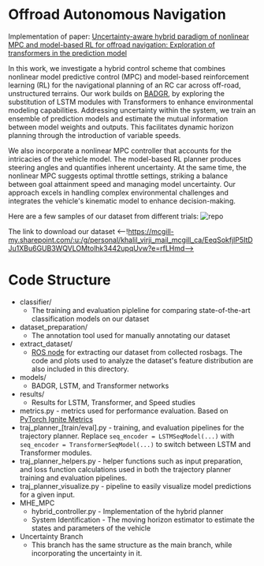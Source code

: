 # Offroad Autonomous Navigation 

Implementation of paper: [Uncertainty-aware hybrid paradigm of nonlinear MPC and model-based RL for offroad navigation: Exploration of transformers in the prediction model](https://arxiv.org/abs/2310.00760)

In this work, we investigate a hybrid control scheme that combines nonlinear model predictive control (MPC) and model-based reinforcement learning (RL) for the navigational planning of an RC car across off-road, unstructured terrains. Our work builds on [BADGR](https://github.com/gkahn13/badgr), by exploring the substitution of LSTM modules with Transformers to enhance environmental modeling capabilities. Addressing uncertainty within the system, we train an ensemble of prediction models and estimate the mutual information between model weights and outputs. This facilitates dynamic horizon planning through the introduction of variable speeds. 

We also incorporate a nonlinear MPC controller that accounts for the intricacies of the vehicle model. The model-based RL planner produces steering angles and quantifies inherent uncertainty. At the same time, the nonlinear MPC suggests optimal throttle settings, striking a balance between goal attainment speed and managing model uncertainty. Our approach excels in handling complex environmental challenges and integrates the vehicle's kinematic model to enhance decision-making.

Here are a few samples of our dataset from different trials: 
![repo](https://github.com/FARAZLOTFI/offroad_autonomous_navigation/assets/44290848/6cbdb552-d60f-4f75-9b79-79533a573ada)


The link to download our dataset <--!https://mcgill-my.sharepoint.com/:u:/g/personal/khalil_virji_mail_mcgill_ca/EeqSokfjlP5ItDJu1XBu6GUB3WQVLOMtolhk3442upqUvw?e=rfLHmd-->

# Code Structure
* classifier/
  * The training and evaluation pipleline for comparing state-of-the-art classification models on our dataset
* dataset_preparation/
  * The annotation tool used for manually annotating our dataset
* extract_dataset/
  * [ROS node](https://github.com/FARAZLOTFI/offroad_autonomous_navigation/blob/main/extract_dataset/rc_subscriber_node.py) for extracting our dataset from collected rosbags. The code and plots used to analyze the dataset's feature distribution are also included in this directory. 
* models/
  * BADGR, LSTM, and Transformer networks
* results/
  * Results for LSTM, Transformer, and Speed studies
* metrics.py - metrics used for performance evaluation. Based on [PyTorch Ignite Metrics](https://pytorch.org/ignite/index.html)
* traj_planner_[train/eval].py - training, and evaluation pipelines for the trajectory planner. Replace `seq_encoder = LSTMSeqModel(...)` with `seq_encoder = TransformerSeqModel(...)` to switch between LSTM and Transformer modules.
* traj_planner_helpers.py - helper functions such as input preparation, and loss function calculations used in both the trajectory planner training and evaluation pipelines.
* traj_planner_visualize.py - pipeline to easily visualize model predictions for a given input. 
* MHE_MPC
  *  hybrid_controller.py - Implementation of the hybrid planner
  *  System Identification - The moving horizon estimator to estimate the states and parameters of the vehicle
* Uncertainty Branch
  * This branch has the same structure as the main branch, while incorporating the uncertainty in it.    
